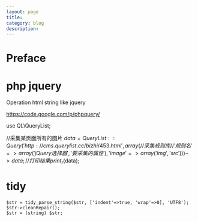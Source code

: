 ```yaml
---
layout: page
title:
category: blog
description:
---
```

# Preface

# php jquery
Operation html string like jquery

https://code.google.com/p/phpquery/

use QL\QueryList;

//采集某页面所有的图片
$data = QueryList::Query('http://cms.querylist.cc/bizhi/453.html',array(
    //采集规则库
    //'规则名' => array('jQuery选择器','要采集的属性'),
    'image' => array('img','src')
    ))->data;
//打印结果
print_r($data);


# tidy

	$str = tidy_parse_string($str, ['indent'=>true, 'wrap'=>0], 'UTF8');
	$str->cleanRepair();
	$str = (string) $str;
